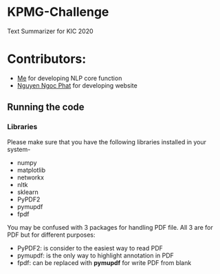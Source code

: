 # KPMG-Challenge
Text Summarizer for KIC 2020

# Contributors:
- [Me](https://github.com/Coder-Pham) for developing NLP core function
- [Nguyen Ngoc Phat](https://github.com/ngocphat-fsdev) for developing website

## Running the code
### Libraries

Please make sure that you have the following libraries installed in your system-
- numpy
- matplotlib
- networkx
- nltk
- sklearn
- PyPDF2
- pymupdf
- fpdf

You may be confused with 3 packages for handling PDF file. All 3 are for PDF but for different purposes:
- PyPDF2: is consider to the easiest way to read PDF
- pymupdf: is the only way to highlight annotation in PDF
- fpdf: can be replaced with **pymupdf** for write PDF from blank
